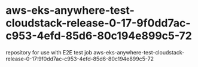 # aws-eks-anywhere-test-cloudstack-release-0-17-9f0dd7ac-c953-4efd-85d6-80c194e899c5-72
repository for use with E2E test job aws-eks-anywhere-test-cloudstack-release-0-17:9f0dd7ac-c953-4efd-85d6-80c194e899c5-72
